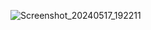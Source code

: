 ![Screenshot_20240517_192211](https://github.com/Arin1206/GithubUser/assets/126490191/2d4fa671-a0cb-445b-963e-b0befc218dec)
